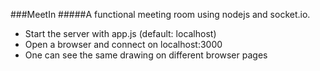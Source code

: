 ###MeetIn
#####A functional meeting room using nodejs and socket.io.

* Start the server with app.js (default: localhost)
* Open a browser and connect on localhost:3000
* One can see the same drawing on different browser pages
